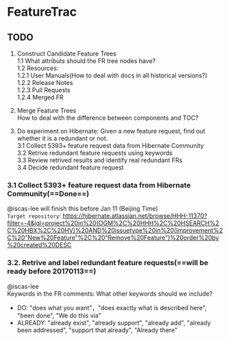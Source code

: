 # FeatureTrac
## TODO
1. Construct Candidate Feature Trees<br>
  1.1 What attributs should the FR tree nodes have?<br>
  1.2 Resources: <br>
    1.2.1 User Manuals(How to deal with docs in all historical versions?)<br>
    1.2.2 Release Notes<br>
    1.2.3 Pull Requests<br>
    1.2.4 Merged FR<br>

2. Merge Feature Trees<br>
How to deal with the difference between components and TOC?

3. Do experiment on Hibernate: Given a new feature request, find out whether it is a redundant or not.<br>
  3.1 Collect 5393+ feature request data from Hibernate Community<br>
  3.2 Retrive redundant feature requests using keywords<br>
  3.3 Review retrived results and identify real redundant FRs<br>
  3.4 Decide redundant feature request<br>

### 3.1 Collect 5393+ feature request data from Hibernate Community(==Done==)
@iscas-lee will finish this before Jan 11 (Beijing Time) <br>
`Target repository`: https://hibernate.atlassian.net/browse/HHH-11370?filter=-4&jql=project%20in%20(OGM%2C%20HHH%2C%20HSEARCH%2C%20HBX%2C%20HV)%20AND%20issuetype%20in%20(Improvement%2C%20"New%20Feature"%2C%20"Remove%20Feature")%20order%20by%20created%20DESC<br>

### 3.2. Retrive and label redundant feature requests(==will be ready before 20170113==)
@iscas-lee<br>
Keywords in the FR comments: What other keywords should we include?
* DO: "does what you want"，"does exactly what is described here", "been done", "We do this via"
* ALREADY: "already exist", "already support", "already add", "already been addressed", "support that already", "Already there"

